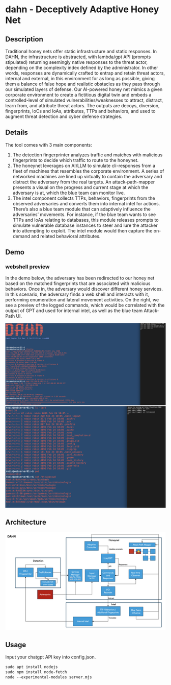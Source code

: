 # dahn - Deceptively Adaptive Honey Net

## Description
Traditional honey nets offer static infrastructure and static responses. In DAHN, the infrastructure is abstracted, with lambda/gpt API (prompts stipulated) returning seemingly native responses to the threat actor, depending on the complexity index defined by the administrator. In other words, responses are dynamically crafted to entrap and retain threat actors, internal and external, in this environment for as long as possible, giving them a balance of false hope and realistic obstacles as they pass through our simulated layers of defense. Our AI-powered honey net mimics a given corporate environment to create a fictitious digital twin and embeds a controlled-level of simulated vulnerabilities/weaknesses to attract, distract, learn from, and attribute threat actors. The outputs are decoys, diversion, fingerprints, IoCs and IoAs, attributes, TTPs and behaviors, and used to augment threat detection and cyber defense strategies.

## Details
The tool comes with 3 main components:
1. The detection fingerprinter analyzes traffic and matches with malicious fingerprints to decide which traffic to route to the honeynet. 
1. The honeynet leverages on AI/LLM to simulate cli-responses from a fleet of machines that resembles the corporate environment. A series of networked machines are lined up virtually to contain the adversary and distract the adversary from the real targets. An attack-path-mapper presents a visual on the progress and current stage at which the adversary is at, which the blue team can monitor live.
1. The intel component collects TTPs, behaviors, fingerprints from the observed adversaries and converts them into internal intel for actions. There’s also a blue team module that can adaptively influence the adversaries’ movements. For instance, if the blue team wants to see TTPs and IoAs relating to databases, this module releases prompts to simulate vulnerable database instances to steer and lure the attacker into attempting to exploit. The intel module would then capture the on-demand and related behavioral attributes.

## Demo
### webshell preview
In the demo below, the adversary has been redirected to our honey net based on the matched fingerprints that are associated with malicious behaviors. 
Once in, the adversary would discover different honey services. In this scenario, the adversary finds a web shell and interacts with it, performing enumeration and lateral movement activities. 
On the right, we see a preview of the logged commands, which would be correlated with the output of GPT and used for internal intel, as well as the blue team Attack-Path UI.

![dahn](https://github.com/geo-chen/dahn/blob/main/resources/preview.png )
![dahn](https://github.com/geo-chen/dahn/blob/main/resources/preview0.png )

## Architecture
![dahn](https://github.com/geo-chen/dahn/blob/main/resources/dahn-white.png )

## Usage

Input your chatgpt API key into config.json.
```
sudo apt install nodejs
sudo npm install node-fetch
node --experimental-modules server.mjs
```
